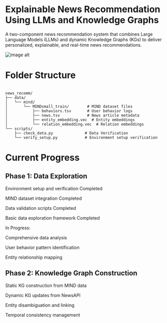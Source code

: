 # Explainable News Recommendation Using LLMs and Knowledge Graphs  

A two-component news recommendation system that combines Large Language Models (LLMs) and dynamic Knowledge Graphs (KGs) to deliver personalized, explainable, and real-time news recommendations.  

![image alt](https://github.com/hvrdhn/Explainable-Real-Time-News-Recommendation-Using-LLMs-and-Knowledge-Graphs/blob/fef6295a11708a5521bc1f2f3b1bb6f153c973ef/image.png)

# Folder Structure
<pre><code>
news_recomm/
├── data/
│   └── mind/
│       └── MINDsmall_train/        # MIND dataset files
│           ├── behaviors.tsv       # User behavior logs
│           ├── news.tsv            # News article metadata
│           ├── entity_embedding.vec  # Entity embeddings
│           └── relation_embedding.vec  # Relation embeddings
└── scripts/
    ├── check_data.py              # Data Verification
    └── verify_setup.py            # Environment setup verification
</code></pre>

# Current Progress
## Phase 1: Data Exploration  

Environment setup and verification Completed  

MIND dataset integration Completed  

Data validation scripts Completed  

Basic data exploration framework Completed  


In Progress:  


Comprehensive data analysis  

User behavior pattern identification  

Entity relationship mapping  

## Phase 2: Knowledge Graph Construction  

Static KG construction from MIND data  

Dynamic KG updates from NewsAPI  

Entity disambiguation and linking  

Temporal consistency management  

